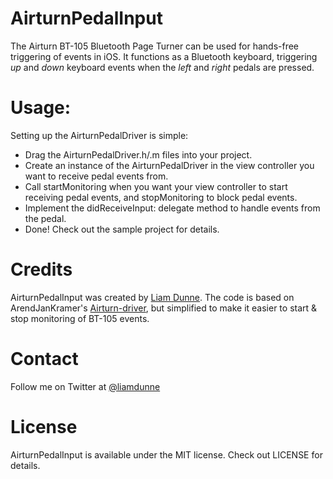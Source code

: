 # AirturnPedalInput
The Airturn BT-105 Bluetooth Page Turner can be used for hands-free triggering of events in iOS. It functions as a Bluetooth keyboard, triggering *up* and *down* keyboard events when the *left* and *right* pedals are pressed.

# Usage:
Setting up the AirturnPedalDriver is simple:
- Drag the AirturnPedalDriver.h/.m files into your project.
- Create an instance of the AirturnPedalDriver in the view controller you want to receive pedal events from.
- Call startMonitoring when you want your view controller to start receiving pedal events, and stopMonitoring to block pedal events.
- Implement the didReceiveInput: delegate method to handle events from the pedal.
- Done!
Check out the sample project for details.

# Credits
AirturnPedalInput was created by [Liam Dunne](https://twitter.com/liamdunne). The code is based on ArendJanKramer's [Airturn-driver](https://github.com/ArendJanKramer/Airturn-driver), but simplified to make it easier to start & stop monitoring of BT-105 events.

# Contact
Follow me on Twitter at [@liamdunne](https://twitter.com/liamdunne)

# License
AirturnPedalInput is available under the MIT license. Check out LICENSE for details.
